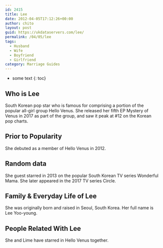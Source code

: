 ```yaml
---
id: 2415
title: Lee
date: 2012-04-05T17:12:26+00:00
author: chito
layout: post
guid: https://ukdataservers.com/lee/
permalink: /04/05/lee
tags:
  - Husband
  - Wife
  - Boyfriend
  - Girlfriend
category: Marriage Guides
---
```


* some text
{: toc}
          
          
## Who is  Lee
                  
                  
                  
South Korean pop star who is famous for comprising a portion of the popular all-girl group Hello Venus. She released her fifth EP Mystery of Venus in 2017 as part of the group, and saw it peak at #12 on the Korean pop charts. 
                  
                
                
                
## Prior to Popularity 
                  
                  
                  
She debuted as a member of Hello Venus in 2012. 
                  
                
                
                
## Random data 
                  
                  
                  
She guest starred in 2013 on the popular South Korean TV series Wonderful Mama. She later appeared in the 2017 TV series Circle.
                  
                
                
                
## Family & Everyday Life of Lee
                  
                  
                  
She was originally born and raised in Seoul, South Korea. Her full name is Lee Yoo-young.
                  
                
                
                
## People Related With  Lee
                  
                  
                  
She and Lime have starred in Hello Venus together. 
                  
                
              
            
          
          
          
    
    
  
